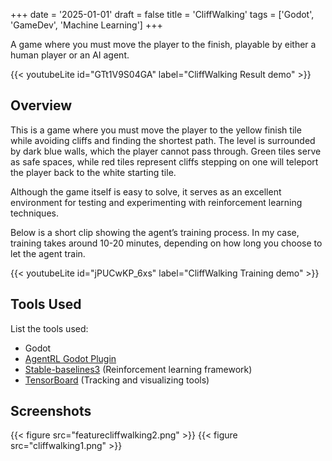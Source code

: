 +++
date = '2025-01-01'
draft = false
title = 'CliffWalking'
tags = ['Godot', 'GameDev', 'Machine Learning'] 
+++

A game where you must move the player to the finish, playable by either a human player or an AI agent.
<!--more-->

{{< youtubeLite id="GTt1V9S04GA" label="CliffWalking Result demo" >}}


## Overview
This is a game where you must move the player to the yellow finish tile while avoiding cliffs and finding the shortest path. The level is surrounded by dark blue walls, which the player cannot pass through. Green tiles serve as safe spaces, while red tiles represent cliffs stepping on one will teleport the player back to the white starting tile.

Although the game itself is easy to solve, it serves as an excellent environment for testing and experimenting with reinforcement learning techniques.

Below is a short clip showing the agent’s training process. In my case, training takes around 10-20 minutes, depending on how long you choose to let the agent train.

{{< youtubeLite id="jPUCwKP_6xs" label="CliffWalking Training demo" >}}

## Tools Used
List the tools used:
- Godot
- [AgentRL Godot Plugin](https://github.com/edbeeching/godot_rl_agents)
- [Stable-baselines3](https://github.com/DLR-RM/stable-baselines3) (Reinforcement learning framework)
- [TensorBoard](https://www.tensorflow.org/tensorboard) (Tracking and visualizing tools)

## Screenshots
{{< figure src="featurecliffwalking2.png" >}}
{{< figure src="cliffwalking1.png" >}}
